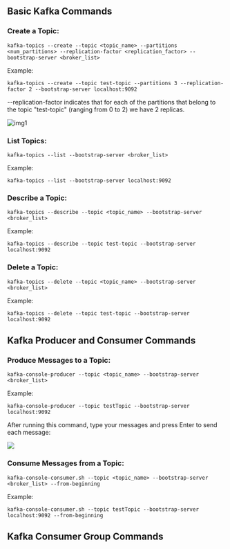 ## Basic Kafka Commands
### Create a Topic:

```
kafka-topics --create --topic <topic_name> --partitions <num_partitions> --replication-factor <replication_factor> --bootstrap-server <broker_list>
```
Example:
```
kafka-topics --create --topic test-topic --partitions 3 --replication-factor 2 --bootstrap-server localhost:9092
```
--replication-factor indicates that for each of the partitions that belong to the topic "test-topic" (ranging from 0 to 2) we  have 2 replicas. 

![img1](https://github.com/neginkheirmand/kafka-getting-started/blob/master/images/img1.png?raw=true)


### List Topics:
```
kafka-topics --list --bootstrap-server <broker_list>
```
Example:
```
kafka-topics --list --bootstrap-server localhost:9092
```


### Describe a Topic:
```
kafka-topics --describe --topic <topic_name> --bootstrap-server <broker_list>
```
Example:
```
kafka-topics --describe --topic test-topic --bootstrap-server localhost:9092
```

### Delete a Topic:

```
kafka-topics --delete --topic <topic_name> --bootstrap-server <broker_list>
```

Example:

```
kafka-topics --delete --topic test-topic --bootstrap-server localhost:9092
```

## Kafka Producer and Consumer Commands
### Produce Messages to a Topic:
```
kafka-console-producer --topic <topic_name> --bootstrap-server <broker_list>
```
Example:
```
kafka-console-producer --topic testTopic --bootstrap-server localhost:9092
```
After running this command, type your messages and press Enter to send each message:


![](https://github.com/neginkheirmand/kafka-getting-started/blob/master/images/img2.png?raw=true)

### Consume Messages from a Topic:
```
kafka-console-consumer.sh --topic <topic_name> --bootstrap-server <broker_list> --from-beginning
```
Example:
```
kafka-console-consumer.sh --topic testTopic --bootstrap-server localhost:9092 --from-beginning
```
## Kafka Consumer Group Commands